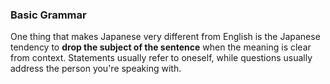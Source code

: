 ### Basic Grammar

One thing that makes Japanese very different from English is the Japanese tendency to **drop the subject of the sentence** when the meaning is clear from context. 
Statements usually refer to oneself, while questions usually address the person you're speaking with.

